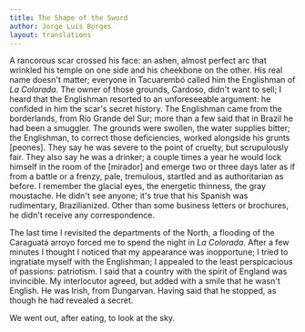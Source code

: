```yaml
---
title: The Shape of the Sword
author: Jorge Luis Borges
layout: translations
---
```


A rancorous scar crossed his face: an ashen, almost perfect arc that wrinkled his temple on one side and his cheekbone on the other. His real name doesn't matter; everyone in Tacuarembó called him the Englishman of _La Colorada_. The owner of those grounds, Cardoso, didn't want to sell; I heard that the Englishman resorted to an unforeseeable argument: he confided in him the scar's secret history. The Englishman came from the borderlands, from Río Grande del Sur; more than a few said that in Brazil he had been a smuggler. The grounds were swollen, the water supplies bitter; the Englishman, to correct those deficiencies, worked alongside his grunts [peones]. They say he was severe to the point of cruelty, but scrupulously fair. They also say he was a drinker; a couple times a year he would lock himself in the room of the [mirador] and emerge two or three days later as if from a battle or a frenzy, pale, tremulous, startled and as authoritarian as before. I remember the glacial eyes, the energetic thinness, the gray moustache. He didn't see anyone; it's true that his Spanish was rudimentary, Brazilianized. Other than some business letters or brochures, he didn't receive any correspondence.

The last time I revisited the departments of the North, a flooding of the Caraguatá arroyo forced me to spend the night in _La Colorada_. After a few minutes I thought I noticed that my appearance was inopportune; I tried to ingratiate myself with the Englishman; I appealed to the least perspicacious of passions: patriotism. I said that a country with the spirit of England was invincible. My interlocutor agreed, but added with a smile that he wasn't English. He was Irish, from Dungarvan. Having said that he stopped, as though he had revealed a secret.

We went out, after eating, to look at the sky.
